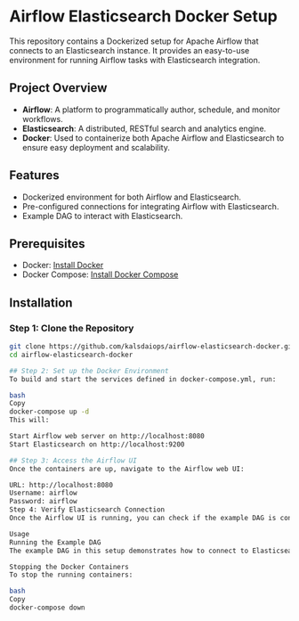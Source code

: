 # Airflow Elasticsearch Docker Setup

This repository contains a Dockerized setup for Apache Airflow that connects to an Elasticsearch instance. It provides an easy-to-use environment for running Airflow tasks with Elasticsearch integration.

## Project Overview

- **Airflow**: A platform to programmatically author, schedule, and monitor workflows.
- **Elasticsearch**: A distributed, RESTful search and analytics engine.
- **Docker**: Used to containerize both Apache Airflow and Elasticsearch to ensure easy deployment and scalability.

## Features

- Dockerized environment for both Airflow and Elasticsearch.
- Pre-configured connections for integrating Airflow with Elasticsearch.
- Example DAG to interact with Elasticsearch.
  
## Prerequisites

- Docker: [Install Docker](https://www.docker.com/get-started)
- Docker Compose: [Install Docker Compose](https://docs.docker.com/compose/install/)

## Installation

### Step 1: Clone the Repository

```bash
git clone https://github.com/kalsdaiops/airflow-elasticsearch-docker.git
cd airflow-elasticsearch-docker

## Step 2: Set up the Docker Environment
To build and start the services defined in docker-compose.yml, run:

bash
Copy
docker-compose up -d
This will:

Start Airflow web server on http://localhost:8080
Start Elasticsearch on http://localhost:9200

## Step 3: Access the Airflow UI
Once the containers are up, navigate to the Airflow web UI:

URL: http://localhost:8080
Username: airflow
Password: airflow
Step 4: Verify Elasticsearch Connection
Once the Airflow UI is running, you can check if the example DAG is connecting to Elasticsearch by checking the logs in the Airflow UI or by verifying data indexing in Elasticsearch.

Usage
Running the Example DAG
The example DAG in this setup demonstrates how to connect to Elasticsearch and index sample data. You can run the DAG through the Airflow UI.

Stopping the Docker Containers
To stop the running containers:

bash
Copy
docker-compose down
